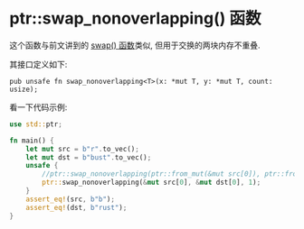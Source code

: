 # ptr::swap_nonoverlapping() 函数

这个函数与前文讲到的 [swap() 函数](swap-replace-fn.md)类似, 但用于交换的两块内存不重叠.

其接口定义如下:

```rust, no_run
pub unsafe fn swap_nonoverlapping<T>(x: *mut T, y: *mut T, count: usize);
```

看一下代码示例:

```rust
use std::ptr;

fn main() {
    let mut src = b"r".to_vec();
    let mut dst = b"bust".to_vec();
    unsafe {
        //ptr::swap_nonoverlapping(ptr::from_mut(&mut src[0]), ptr::from_mut(&mut dst[0]), 1);
        ptr::swap_nonoverlapping(&mut src[0], &mut dst[0], 1);
    }
    assert_eq!(src, b"b");
    assert_eq!(dst, b"rust");
}
```